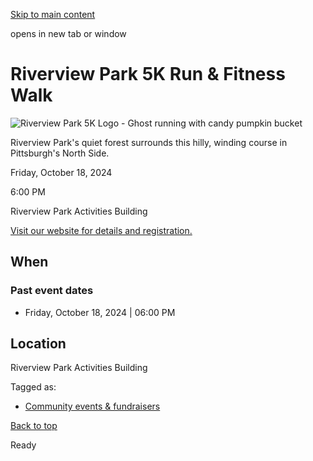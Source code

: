 [Skip to main content](https://www.pittsburghpa.gov/Events-directory/Riverview-Park-5K-Run-Fitness-Walk#main-content)

opens in new tab or window

# Riverview Park 5K Run & Fitness Walk

![Riverview Park 5K Logo  - Ghost running with candy pumpkin bucket](https://www.pittsburghpa.gov/files/assets/city/v/1/special-events/riverview-park-5k/images/logo.png?dimension=pageimage&w=480)

Riverview Park's quiet forest surrounds this hilly, winding course in Pittsburgh's North Side.

Friday, October 18, 2024

6:00 PM

Riverview Park Activities Building

[Visit our website for details and registration.](https://www.pittsburghpa.gov/Recreation-Events/Events/Footraces/Riverview-Park-5K-Run-Fitness-Walk)

## When

### Past event dates

- Friday, October 18, 2024 \| 06:00 PM



## Location

Riverview Park Activities Building

Tagged as:

- [Community events & fundraisers](https://www.pittsburghpa.gov/Events-directory?dlv_OC%20CL%20City%20Events%20Listing=(dd_OC%20Event%20Categories=Community%20events%20%26%20fundraisers)(dd_OC%20Composite%20Date=0d))

[Back to top](https://www.pittsburghpa.gov/Events-directory/Riverview-Park-5K-Run-Fitness-Walk#body-top)

Ready

